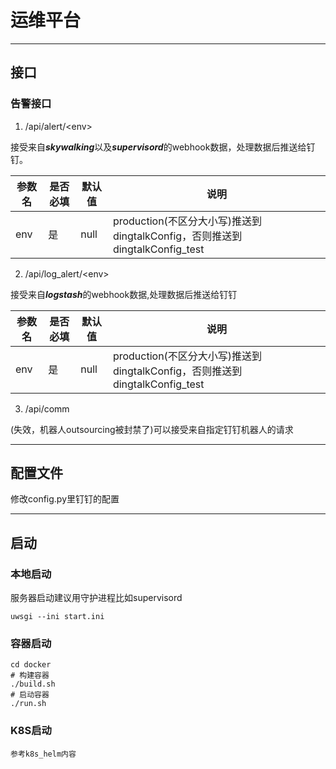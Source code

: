 # 运维平台

------------------
## 接口

### 告警接口

1. /api/alert/&lt;env&gt;

接受来自***skywalking***以及***supervisord***的webhook数据，处理数据后推送给钉钉。


参数名 | 是否必填 | 默认值 | 说明
-----| ----- |----- |-----
env| 是 | null | production(不区分大小写)推送到dingtalkConfig，否则推送到dingtalkConfig_test

2. /api/log_alert/&lt;env&gt;

接受来自***logstash***的webhook数据,处理数据后推送给钉钉

参数名 | 是否必填 | 默认值  | 说明
-----| ----- |------|-----
env| 是 | null | production(不区分大小写)推送到dingtalkConfig，否则推送到dingtalkConfig_test

3. /api/comm

(失效，机器人outsourcing被封禁了)可以接受来自指定钉钉机器人的请求



------------------------
## 配置文件
修改config.py里钉钉的配置

----------------------
## 启动
### 本地启动
服务器启动建议用守护进程比如supervisord

```
uwsgi --ini start.ini 

```

### 容器启动
```
cd docker
# 构建容器
./build.sh
# 启动容器
./run.sh
```

### K8S启动
```
参考k8s_helm内容
```
